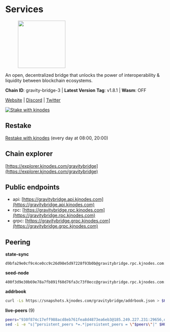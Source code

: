 # Services

<figure><img src="https://raw.githubusercontent.com/kj89/testnet_manuals/main/pingpub/logos/gravitybridge.png" width="150" alt=""><figcaption></figcaption></figure>

An open, decentralized bridge that unlocks the power of  interoperability & liquidity between blockchain ecosystems.

**Chain ID**: gravity-bridge-3 | **Latest Version Tag**: v1.8.1 | **Wasm**: OFF

[Website](https://www.gravitybridge.net) | [Discord](https://discord.gg/ARV8dTSjAk) | [Twitter](https://twitter.com/gravity_bridge)

[![Stake with kjnodes](https://i.ibb.co/cr44Q8j/button-stake-with-kjnodes.png)](https://restake.app/gravitybridge/gravityvaloper1nw3uavthnjwsgrrjzav2wdg9m0pw7k4fc7hvlz)

## Restake

[Restake with kjnodes](https://restake.app/gravitybridge/gravityvaloper1nw3uavthnjwsgrrjzav2wdg9m0pw7k4fc7hvlz) (every day at 08:00, 20:00)
## Chain explorer
[https://explorer.kjnodes.com/gravitybridge](https://explorer.kjnodes.com/gravitybridge)

## Public endpoints

* api: [https://gravitybridge.api.kjnodes.com](https://gravitybridge.api.kjnodes.com)
* rpc: [https://gravitybridge.rpc.kjnodes.com](https://gravitybridge.rpc.kjnodes.com)
* grpc: [https://gravitybridge.grpc.kjnodes.com](https://gravitybridge.grpc.kjnodes.com)

## Peering

**state-sync**

```text
d9bfa29e0cf9c4ce0cc9c26d98e5d97228f93b0b@gravitybridge.rpc.kjnodes.com:26656
```

**seed-node**

```text
400f3d9e30b69e78a7fb891f60d76fa3c73f0ecc@gravitybridge.rpc.kjnodes.com:26659
```

**addrbook**
```bash
curl -Ls https://snapshots.kjnodes.com/gravitybridge/addrbook.json > $HOME/.gravity/config/addrbook.json
```

**live-peers** (9)
```bash
peers="930f874c17eff988acd8eb761fea8d4873ea6eb3@185.249.227.231:29656,d9bfa29e0cf9c4ce0cc9c26d98e5d97228f93b0b@65.109.88.38:26656,e5a11a1a8a36f0910755d0fc3546e8e3198283da@18.156.199.4:26656,0b0f045fb385118c3a8f32138748922ac6358103@66.172.36.133:12656,b19d431eeaf02ffb3d0a633ae936894c4c0353c7@173.249.41.78:26656,c4385ec685f08dfd635df6d21be9dfbdfdb52896@161.97.182.71:26656,328f1a98dd30612a51f265c931187b4c9ced6270@167.86.99.6:26656,4bebde6a1b2907bd3cc167d2802b909770cbfda1@137.184.197.230:26656,5eac126c1b13eb220f8deb1239d9bcf713338ea3@15.235.13.145:26656"
sed -i -e "s|^persistent_peers *=.*|persistent_peers = \"$peers\"|" $HOME/.gravity/config/config.toml
```

